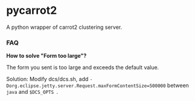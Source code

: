 # pycarrot2
A python wrapper of carrot2 clustering server.



### FAQ

**How to solve "Form too large"?**

The form you sent is too large and exceeds the default value.

Solution: Modify dcs/dcs.sh, add `-Dorg.eclipse.jetty.server.Request.maxFormContentSize=500000` between `java` and `$DCS_OPTS `.